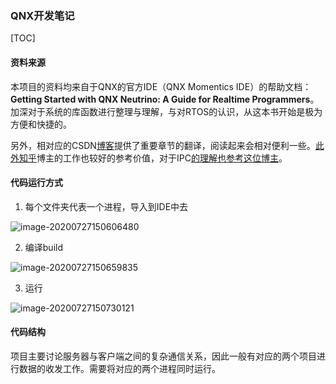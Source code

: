 ### QNX开发笔记

[TOC]

#### 资料来源

本项目的资料均来自于QNX的官方IDE（QNX Momentics IDE）的帮助文档：**Getting  Started with QNX Neutrino: A Guide for Realtime Programmers**。加深对于系统的库函数进行整理与理解，与对RTOS的认识，从这本书开始是极为方便和快捷的。

另外，相对应的CSDN[博客](https://mp.csdn.net/console/article)提供了重要章节的翻译，阅读起来会相对便利一些。[此外知乎](https://zhuanlan.zhihu.com/p/151033583)博主的工作也较好的参考价值，对于IPC[的理解也参考这位博主](https://www.jianshu.com/p/2be8a12f8cce)。

#### 代码运行方式

1. 每个文件夹代表一个进程，导入到IDE中去

![image-20200727150606480](https://chendaxiashizhu-1259416116.cos.ap-beijing.myqcloud.com/image-20200727150606480.png)

2. 编译build

![image-20200727150659835](https://chendaxiashizhu-1259416116.cos.ap-beijing.myqcloud.com/image-20200727150659835.png)

3. 运行

![image-20200727150730121](https://chendaxiashizhu-1259416116.cos.ap-beijing.myqcloud.com/image-20200727150730121.png)

#### 代码结构

项目主要讨论服务器与客户端之间的复杂通信关系，因此一般有对应的两个项目进行数据的收发工作。需要将对应的两个进程同时运行。





